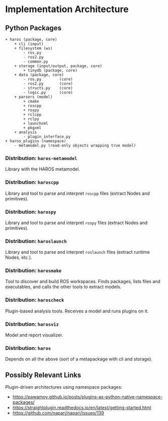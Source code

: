 # Implementation Architecture

## Python Packages

```
+ haros (package, core)
    + cli (input)
    + filesystem (ws)
        - ros.py
        - ros2.py
        - common.py
    + storage (input/output, package, core)
        + tinydb (package, core)
    + data (package, core)
        - ros.py        (core)
        - ros2.py       (core)
        - structs.py    (core)
        - logic.py      (core)
    + parsers (model)
        + cmake
        + roscpp
        + rospy
        + rclcpp
        + rclpy
        + launchxml
        + pkgxml
    + analysis
        - plugin_interface.py
+ haros_plugins (namespace)
    - metamodel.py (read-only objects wrapping true model)
```

### Distribution: `haros-metamodel`

Library with the HAROS metamodel.

### Distribution: `haroscpp`

Library and tool to parse and interpret `roscpp` files (extract Nodes and primitives).

### Distribution: `harospy`

Library and tool to parse and interpret `rospy` files (extract Nodes and primitives).

### Distribution: `haroslaunch`

Library and tool to parse and interpret `roslaunch` files (extract runtime Nodes, etc.).

### Distribution: `harosmake`

Tool to discover and build ROS workspaces.
Finds packages, lists files and executables, and calls the other tools to extract models.

### Distribution: `haroscheck`

Plugin-based analysis tools. Receives a model and runs plugins on it.

### Distribution: `harosviz`

Model and report visualizer.

### Distribution: `haros`

Depends on all the above (sort of a metapackage with cli and storage).

## Possibly Relevant Links

Plugin-driven architectures using namespace packages:

- https://pawamoy.github.io/posts/plugins-as-python-native-namespace-packages/
- https://straightplugin.readthedocs.io/en/latest/getting-started.html
- https://github.com/napari/napari/issues/139
